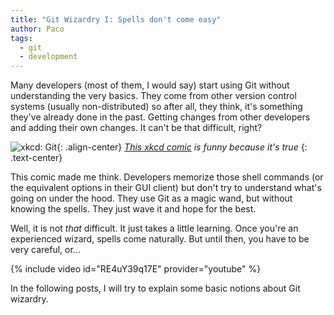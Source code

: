 ```yaml
---
title: "Git Wizardry I: Spells don't come easy"
author: Paco
tags:
  - git
  - development
---
```


Many developers (most of them, I would say) start using Git without understanding the very basics. They come from other version control systems (usually non-distributed) so after all, they think, it's something they've already done in the past. Getting changes from other developers and adding their own changes. It can't be that difficult, right?

![xkcd: Git](https://imgs.xkcd.com/comics/git.png){: .align-center}
*[This xkcd comic](https://xkcd.com/1597/) is funny because it's true*
{: .text-center}

This comic made me think. Developers memorize those shell commands (or the equivalent options in their GUI client) but don't try to understand what's going on under the hood. They use Git as a magic wand, but without knowing the spells. They just wave it and hope for the best.

Well, it is not *that* difficult. It just takes a little learning. Once you're an experienced wizard, spells come naturally. But until then, you have to be very careful, or...

{% include video id="RE4uY39q17E" provider="youtube" %}

In the following posts, I will try to explain some basic notions about Git wizardry.
